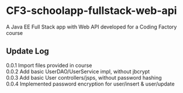 # CF3-schoolapp-fullstack-web-api
A Java EE Full Stack app with Web API developed for a Coding Factory course

## Update Log
0.0.1 Import files provided in course  
0.0.2 Add basic UserDAO/UserService impl, without jbcrypt  
0.0.3 Add basic User controllers/jsps, without password hashing  
0.0.4 Implemented password encryption for user/insert & user/update  
